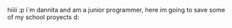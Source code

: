 hiiii :p
i´m dannita and am a junior programmer, here im going to save some of my school proyects d: 

<!---
dannitaa/dannitaa is a ✨ special ✨ repository because its `README.md` (this file) appears on your GitHub profile.
You can click the Preview link to take a look at your changes.
--->

